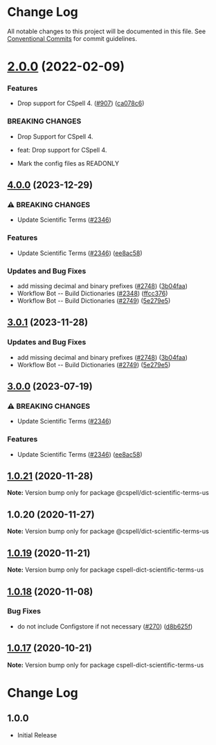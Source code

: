 # Change Log

All notable changes to this project will be documented in this file.
See [Conventional Commits](https://conventionalcommits.org) for commit guidelines.

# [2.0.0](https://github.com/streetsidesoftware/cspell-dicts/compare/@cspell/dict-scientific-terms-us@1.0.21...@cspell/dict-scientific-terms-us@2.0.0) (2022-02-09)


### Features

* Drop support for CSpell 4. ([#907](https://github.com/streetsidesoftware/cspell-dicts/issues/907)) ([ca078c6](https://github.com/streetsidesoftware/cspell-dicts/commit/ca078c6a2e188cc3cf6276db1ba7e007f0f06f27))


### BREAKING CHANGES

* Drop Support for CSpell 4.

* feat: Drop support for CSpell 4.
* Mark the config files as READONLY





## [4.0.0](https://github.com/calvinballing/cspell-dicts/compare/@cspell/dict-scientific-terms-us-v3.0.1...@cspell/dict-scientific-terms-us@4.0.0) (2023-12-29)


### ⚠ BREAKING CHANGES

* Update Scientific Terms ([#2346](https://github.com/calvinballing/cspell-dicts/issues/2346))

### Features

* Update Scientific Terms ([#2346](https://github.com/calvinballing/cspell-dicts/issues/2346)) ([ee8ac58](https://github.com/calvinballing/cspell-dicts/commit/ee8ac5825e777892b7d6c703a4d3995f6e44b456))


### Updates and Bug Fixes

* add missing decimal and binary prefixes ([#2748](https://github.com/calvinballing/cspell-dicts/issues/2748)) ([3b04faa](https://github.com/calvinballing/cspell-dicts/commit/3b04faa964b393fc60b85c4cb61ced3cfb2b7cac))
* Workflow Bot -- Build Dictionaries ([#2348](https://github.com/calvinballing/cspell-dicts/issues/2348)) ([ffcc376](https://github.com/calvinballing/cspell-dicts/commit/ffcc37673cb4481b7bd0df72ace3a010f7a051c5))
* Workflow Bot -- Build Dictionaries ([#2749](https://github.com/calvinballing/cspell-dicts/issues/2749)) ([5e279e5](https://github.com/calvinballing/cspell-dicts/commit/5e279e5e389d2ca86e9d3e5b242a6670e0c96b39))

## [3.0.1](https://github.com/streetsidesoftware/cspell-dicts/compare/@cspell/dict-scientific-terms-us@3.0.0...@cspell/dict-scientific-terms-us@3.0.1) (2023-11-28)


### Updates and Bug Fixes

* add missing decimal and binary prefixes ([#2748](https://github.com/streetsidesoftware/cspell-dicts/issues/2748)) ([3b04faa](https://github.com/streetsidesoftware/cspell-dicts/commit/3b04faa964b393fc60b85c4cb61ced3cfb2b7cac))
* Workflow Bot -- Build Dictionaries ([#2749](https://github.com/streetsidesoftware/cspell-dicts/issues/2749)) ([5e279e5](https://github.com/streetsidesoftware/cspell-dicts/commit/5e279e5e389d2ca86e9d3e5b242a6670e0c96b39))

## [3.0.0](https://github.com/streetsidesoftware/cspell-dicts/compare/@cspell/dict-scientific-terms-us@2.0.0...@cspell/dict-scientific-terms-us@3.0.0) (2023-07-19)


### ⚠ BREAKING CHANGES

* Update Scientific Terms ([#2346](https://github.com/streetsidesoftware/cspell-dicts/issues/2346))

### Features

* Update Scientific Terms ([#2346](https://github.com/streetsidesoftware/cspell-dicts/issues/2346)) ([ee8ac58](https://github.com/streetsidesoftware/cspell-dicts/commit/ee8ac5825e777892b7d6c703a4d3995f6e44b456))

## [1.0.21](https://github.com/streetsidesoftware/cspell-dicts/compare/@cspell/dict-scientific-terms-us@1.0.20...@cspell/dict-scientific-terms-us@1.0.21) (2020-11-28)

**Note:** Version bump only for package @cspell/dict-scientific-terms-us





## 1.0.20 (2020-11-27)

**Note:** Version bump only for package @cspell/dict-scientific-terms-us





## [1.0.19](https://github.com/streetsidesoftware/cspell-dicts/compare/cspell-dict-scientific-terms-us@1.0.18...cspell-dict-scientific-terms-us@1.0.19) (2020-11-21)

**Note:** Version bump only for package cspell-dict-scientific-terms-us

## [1.0.18](https://github.com/streetsidesoftware/cspell-dicts/compare/cspell-dict-scientific-terms-us@1.0.17...cspell-dict-scientific-terms-us@1.0.18) (2020-11-08)

### Bug Fixes

- do not include Configstore if not necessary ([#270](https://github.com/streetsidesoftware/cspell-dicts/issues/270)) ([d8b625f](https://github.com/streetsidesoftware/cspell-dicts/commit/d8b625f2f42d5cc6c4a9390216ac1e5037886e44))

## [1.0.17](https://github.com/streetsidesoftware/cspell-dicts/compare/cspell-dict-scientific-terms-us@1.0.16...cspell-dict-scientific-terms-us@1.0.17) (2020-10-21)

**Note:** Version bump only for package cspell-dict-scientific-terms-us

# Change Log

## 1.0.0

- Initial Release
